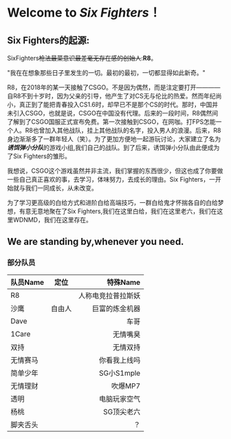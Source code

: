 # Welcome to *Six Fighters*！

## Six Fighters的起源: 
SixFighters~~枪法最菜意识最差毫无存在感的创始人~~:**R8**。

"我在在想象那些日子里发生的一切。最初的最初，一切都显得如此新奇。"

  R8，在2018年的某一天接触了CSGO。不是因为偶然，而是注定要打开————自R8不到十岁时，因为父亲的引导，他产生了对CS无与伦比的热爱。然而年纪尚小，真正到了能把青春投入CS1.6时，却早已不是那个CS的时代。那时，中国并未引入CSGO，也就是说，CSGO在中国没有代理。后来的一段时间，R8偶然间了解到了CSGO国服正式宣布免费。第一次接触到CSGO，在网咖。打FPS怎能一个人。R8也曾加入其他战队，挂上其他战队的名字，投入男人的浪漫。后来，R8身边渐渐多了一群年轻人（笑）。为了更加方便地一起游玩讨论，大家建立了名为***诱饵弹小分队***的游戏小组,我们自己的战队。到了后来，诱饵弹小分队由此便成为了Six Fighters的雏形。
  
  我想说，CSGO这个游戏虽然并非主流，我们掌握的东西很少，但这也成了你要做一些自己真正喜欢的事，去学习，体味努力，去成长的理由。Six Fighters，一开始就与我们一同成长，从未改变。
  
  为了学习更高级的白给方式和进阶白给高端技巧，一群白给鬼才怀揣各自的白给梦想，有意无意地聚在了Six Fighters,我们在这里白给，我们在这里老六，我们在这里WDNMD，我们在这里存在。
## **We are standing by,whenever you need.**

### 部分队员
|队员Name|定位|特殊Name|
|--|:--:|--:|
|R8| |人称电竞拉普拉斯妖 |
|沙鹰|自由人|巨富的炼金机器|
|Dave| |车哥|
|1Care| |无情嘴臭|
|双持| |无情双持|
|无情赛马| |你看我上线吗|
|简单少年| |SG小S1mple|
|无情理财| |吹爆MP7|
|透明| |电脑玩家空气|
|杨桃| |SG顶尖老六|
|脚夹舌头| |？|
